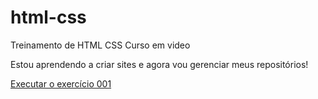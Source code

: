 # html-css
 Treinamento de HTML CSS Curso em video

Estou aprendendo a criar sites e agora vou gerenciar meus repositórios!

<a href="https://abeleloi.github.io/html-css/exercicios/ex001/index.html">Executar o exercício 001</a>